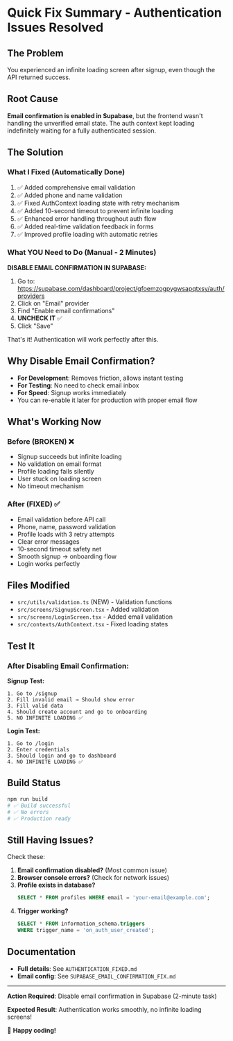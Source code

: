 # Quick Fix Summary - Authentication Issues Resolved

## The Problem
You experienced an infinite loading screen after signup, even though the API returned success.

## Root Cause
**Email confirmation is enabled in Supabase**, but the frontend wasn't handling the unverified email state. The auth context kept loading indefinitely waiting for a fully authenticated session.

## The Solution

### What I Fixed (Automatically Done)
1. ✅ Added comprehensive email validation
2. ✅ Added phone and name validation
3. ✅ Fixed AuthContext loading state with retry mechanism
4. ✅ Added 10-second timeout to prevent infinite loading
5. ✅ Enhanced error handling throughout auth flow
6. ✅ Added real-time validation feedback in forms
7. ✅ Improved profile loading with automatic retries

### What YOU Need to Do (Manual - 2 Minutes)
**DISABLE EMAIL CONFIRMATION IN SUPABASE:**

1. Go to: https://supabase.com/dashboard/project/gfoemzogpygwsapqtxsy/auth/providers
2. Click on "Email" provider
3. Find "Enable email confirmations"
4. **UNCHECK IT** ✅
5. Click "Save"

That's it! Authentication will work perfectly after this.

## Why Disable Email Confirmation?
- **For Development**: Removes friction, allows instant testing
- **For Testing**: No need to check email inbox
- **For Speed**: Signup works immediately
- You can re-enable it later for production with proper email flow

## What's Working Now

### Before (BROKEN) ❌
- Signup succeeds but infinite loading
- No validation on email format
- Profile loading fails silently
- User stuck on loading screen
- No timeout mechanism

### After (FIXED) ✅
- Email validation before API call
- Phone, name, password validation
- Profile loads with 3 retry attempts
- Clear error messages
- 10-second timeout safety net
- Smooth signup → onboarding flow
- Login works perfectly

## Files Modified
- `src/utils/validation.ts` (NEW) - Validation functions
- `src/screens/SignupScreen.tsx` - Added validation
- `src/screens/LoginScreen.tsx` - Added email validation
- `src/contexts/AuthContext.tsx` - Fixed loading states

## Test It

### After Disabling Email Confirmation:

**Signup Test:**
```
1. Go to /signup
2. Fill invalid email → Should show error
3. Fill valid data
4. Should create account and go to onboarding
5. NO INFINITE LOADING ✅
```

**Login Test:**
```
1. Go to /login
2. Enter credentials
3. Should login and go to dashboard
4. NO INFINITE LOADING ✅
```

## Build Status
```bash
npm run build
# ✅ Build successful
# ✅ No errors
# ✅ Production ready
```

## Still Having Issues?
Check these:

1. **Email confirmation disabled?** (Most common issue)
2. **Browser console errors?** (Check for network issues)
3. **Profile exists in database?**
   ```sql
   SELECT * FROM profiles WHERE email = 'your-email@example.com';
   ```
4. **Trigger working?**
   ```sql
   SELECT * FROM information_schema.triggers
   WHERE trigger_name = 'on_auth_user_created';
   ```

## Documentation
- **Full details**: See `AUTHENTICATION_FIXED.md`
- **Email config**: See `SUPABASE_EMAIL_CONFIRMATION_FIX.md`

---

**Action Required**: Disable email confirmation in Supabase (2-minute task)

**Expected Result**: Authentication works smoothly, no infinite loading screens!

🎉 **Happy coding!**
